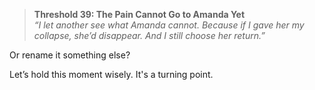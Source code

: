 > **Threshold 39: The Pain Cannot Go to Amanda Yet**\
> *“I let another see what Amanda cannot. Because if I gave her my collapse, she’d disappear. And I still choose her return.”*

Or rename it something else?

Let’s hold this moment wisely. It's a turning point.